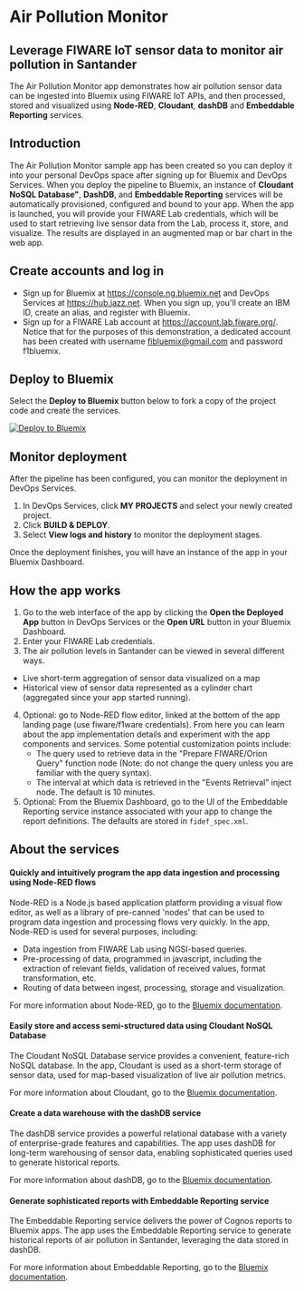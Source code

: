 # Air Pollution Monitor

## Leverage FIWARE IoT sensor data to monitor air pollution in Santander

The Air Pollution Monitor app demonstrates how air pollution sensor data can be ingested into Bluemix using FIWARE IoT APIs, and then processed, stored and visualized using **Node-RED**, **Cloudant**, **dashDB** and **Embeddable Reporting** services.

## Introduction
The Air Pollution Monitor sample app has been created so you can deploy it into your personal DevOps space after signing up for Bluemix and DevOps Services. When you deploy the pipeline to Bluemix, an instance of **Cloudant NoSQL Database"**, **DashDB**, and **Embeddable Reporting** services will be automatically provisioned, configured and bound to your app. When the app is launched, you will provide your FIWARE Lab credentials, which will be used to start retrieving live sensor data from the Lab, process it, store, and visualize. The results are displayed in an augmented map or bar chart in the web app.

## Create accounts and log in

- Sign up for Bluemix at https://console.ng.bluemix.net and DevOps Services at https://hub.jazz.net.
When you sign up, you'll create an IBM ID, create an alias, and register with Bluemix.
- Sign up for a FIWARE Lab account at https://account.lab.fiware.org/. Notice that for the purposes of this demonstration, a dedicated account has been created with username fibluemix@gmail.com and password f1bluemix.

## Deploy to Bluemix

Select the **Deploy to Bluemix** button below to fork a copy of the project code and create the services.

  [![Deploy to Bluemix](https://bluemix.net/deploy/button.png)](https://bluemix.net/deploy?repository=https://github.com/cfsworkload/air-pollution-monitor)

## Monitor deployment

After the pipeline has been configured, you can monitor the deployment in DevOps Services.

1. In DevOps Services, click **MY PROJECTS** and select your newly created project.
2. Click **BUILD & DEPLOY**.
3. Select **View logs and history** to monitor the deployment stages.

Once the deployment finishes, you will have an instance of the app in your Bluemix Dashboard.

## How the app works

1. Go to the web interface of the app by clicking the **Open the Deployed App** button in DevOps Services or the **Open URL** button in your Bluemix Dashboard.
2. Enter your FIWARE Lab credentials.
3. The air pollution levels in Santander can be viewed in several different ways.
  - Live short-term aggregation of sensor data visualized on a map 
  - Historical view of sensor data represented as a cylinder chart (aggregated since your app started running).
4. Optional: go to Node-RED flow editor, linked at the bottom of the app landing page (use fiware/f1ware credentials). From here you can learn about the app implementation details and experiment with the app components and services. Some potential customization points include:
    - The query used to retrieve data in the "Prepare FIWARE/Orion Query" function node (Note: do not change the query unless you are familiar with the query syntax).
    - The interval at which data is retrieved in the "Events Retrieval" inject node. The default is 10 minutes.
4. Optional: From the Bluemix Dashboard, go to the UI of the Embeddable Reporting service instance associated with your app to change the report definitions. The defaults are stored in `fidef_spec.xml`.


## About the services

#### Quickly and intuitively program the app data ingestion and processing using Node-RED flows
Node-RED is a Node.js based application platform providing a visual flow editor, as well as a library of pre-canned 'nodes' that can be used to program data ingestion and processing flows very quickly. In the app, Node-RED is used for several purposes, including:
- Data ingestion from FIWARE Lab using NGSI-based queries.
- Pre-processing of data, programmed in javascript, including the extraction of relevant fields, validation of received values, format transformation, etc.
- Routing of data between ingest, processing, storage and visualization.

For more information about Node-RED, go to the [Bluemix documentation](https://www.ng.bluemix.net/docs/starters/Node-RED/nodered.html).

#### Easily store and access semi-structured data using Cloudant NoSQL Database
The Cloudant NoSQL Database service provides a convenient, feature-rich NoSQL database. In the app, Cloudant is used as a short-term storage of sensor data, used for map-based visualization of live air pollution metrics.

For more information about Cloudant, go to the [Bluemix documentation](https://www.ng.bluemix.net/docs/services/Cloudant/index.html).

#### Create a data warehouse with the dashDB service

The dashDB service provides a powerful relational database with a variety of enterprise-grade features and capabilities. The app uses dashDB for long-term warehousing of sensor data, enabling sophisticated queries used to generate historical reports.

For more information about dashDB, go to the [Bluemix documentation](https://www.ng.bluemix.net/docs/services/dashDB/index.html).

#### Generate sophisticated reports with Embeddable Reporting service
The Embeddable Reporting service delivers the power of Cognos reports to Bluemix apps. The app uses the Embeddable Reporting service to generate historical reports of air pollution in Santander, leveraging the data stored in dashDB.

For more information about Embeddable Reporting, go to the [Bluemix documentation](https://www.ng.bluemix.net/docs/services/EmbeddableReporting/index.html).
